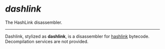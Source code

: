 # _dashlink_

The HashLink disassembler.

---

Dashlink, stylized as **dashlink**, is a disassembler for [hashlink](https://github.com/HaxeFoundation/hashlink) bytecode. Decompilation services are not provided.
